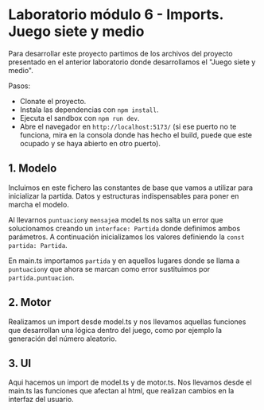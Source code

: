 # Laboratorio módulo 6 - Imports. Juego siete y medio

Para desarrollar este proyecto partimos de los archivos del proyecto presentado en el anterior laboratorio donde desarrollamos el "Juego siete y medio".

Pasos:

- Clonate el proyecto.
- Instala las dependencias con `npm install`.
- Ejecuta el sandbox con `npm run dev`.
- Abre el navegador en `http://localhost:5173/` (si ese puerto no te funciona, mira en la consola donde has hecho el build, puede que este ocupado y se haya abierto en otro puerto).

## 1. Modelo

Incluimos en este fichero las constantes de base que vamos a utilizar para inicializar la partida. Datos y estructuras indispensables para poner en marcha el modelo.

Al llevarnos `puntuacion`y `mensaje`a model.ts nos salta un error que solucionamos creando un `interface: Partida` donde definimos ambos parámetros. A continuación inicializamos los valores definiendo la `const partida: Partida`.

En main.ts importamos `partida` y en aquellos lugares donde se llama a `puntuacion`y que ahora se marcan como error sustituimos por `partida.puntuacion`.

## 2. Motor

Realizamos un import desde model.ts y nos llevamos aquellas funciones que desarrollan una lógica dentro del juego, como por ejemplo la generación del número aleatorio.

## 3. UI

Aqui hacemos un import de model.ts y de motor.ts. Nos llevamos desde el main.ts las funciones que afectan al html, que realizan cambios en la interfaz del usuario.
